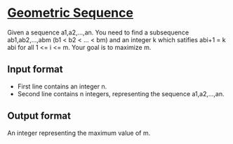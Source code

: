 # [Geometric Sequence][link]

Given a sequence a1,a2,...,an.
You need to find a subsequence ab1,ab2,...,abm (b1 < b2 < ... < bm) and an integer k which satifies abi+1 = k abi for all 1 <= i <= m.
Your goal is to maximize m.

## Input format

- First line contains an integer n.
- Second line contains n integers, representing the sequence a1,a2,...,an.

## Output format

An integer representing the maximum value of m.

[link]: https://www.hackerearth.com/practice/basic-programming/implementation/basics-of-implementation/practice-problems/algorithm/geometric-sequence-39a5617d/
